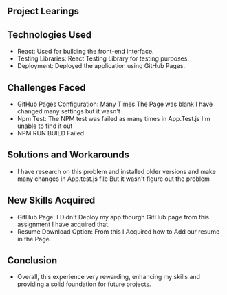 ## Project Learings

## Technologies Used
- React: Used for building the front-end interface.
- Testing Libraries: React Testing Library for testing purposes.
- Deployment: Deployed the application using GitHub Pages.

## Challenges Faced
- GitHub Pages Configuration: Many Times The Page was blank I have changed many settings but it wasn't
- Npm Test: The NPM test was failed as many times in App.Test.js I'm unable to find it out
- NPM RUN BUILD Failed

## Solutions and Workarounds
- I have research on this problem and installed older versions and make many changes in App.test.js file But it wasn't figure out the problem

## New Skills Acquired
- GitHub Page: I Didn't Deploy my app thourgh GitHub page from this assignment I have acquired that.
- Resume Download Option: From this I Acquired how to Add our resume in the Page.

## Conclusion
- Overall, this experience very rewarding, enhancing my skills and providing a solid foundation for future projects.

